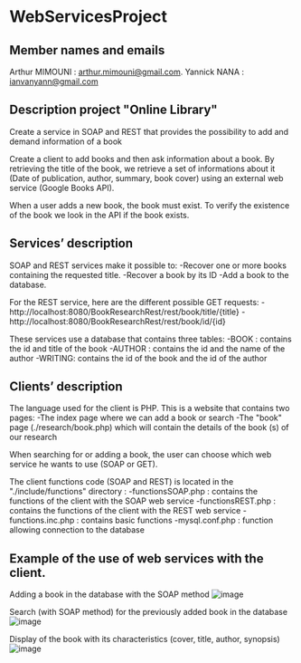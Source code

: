 # WebServicesProject

Member names and emails​
-----------------------------------
Arthur MIMOUNI : arthur.mimouni@gmail.com.
Yannick NANA : ianvanyann@gmail.com

Description project "Online Library"
----------------------------------
Create a service in SOAP and REST that provides the possibility to add and demand information of a book

Create a client to add books and then ask information about a book. By retrieving the title of the book, we retrieve a set of informations about it (Date of publication,
author, summary, book cover) using an external web service (Google Books API).

When a user adds a new book, the book must exist. To verify the existence of the book we look in the API if the book exists.

Services’ description 
-----------------------------------
SOAP and REST services make it possible to:
  -Recover one or more books containing the requested title.
  -Recover a book by its ID
  -Add a book to the database. 
  
For the REST service, here are the different possible GET requests:
  -http://localhost:8080/BookResearchRest/rest/book/title/{title}
  -http://localhost:8080/BookResearchRest/rest/book/id/{id} 

These services use a database that contains three tables:
  -BOOK : contains the id and title of the book
  -AUTHOR : contains the id and the name of the author
  -WRITING: contains the id of the book and the id of the author 

Clients’ description
-----------------------------------
The language used for the client is PHP. This is a website that contains two pages:
  -The index page where we can add a book or search
  -The "book" page (./research/book.php) which will contain the details of the book (s) of our research 

When searching for or adding a book, the user can choose which web service he wants to use (SOAP or GET).

The client functions code (SOAP and REST) is located in the "./include/functions" directory :
  -functionsSOAP.php : contains the functions of the client with the SOAP web service
  -functionsREST.php : contains the functions of the client with the REST web service
  -functions.inc.php : contains basic functions 
  -mysql.conf.php : function allowing connection to the database 

Example of the use of web services with the client. 
-----------------------------------
Adding a book in the database with the SOAP method 
![image](https://user-images.githubusercontent.com/60446421/113577839-33614800-9622-11eb-94d3-ffa81a16e02e.png)

Search (with SOAP method) for the previously added book in the database 
![image](https://user-images.githubusercontent.com/60446421/113577948-5e4b9c00-9622-11eb-9214-e68f40c0f1d0.png)

Display of the book with its characteristics (cover, title, author, synopsis) 
![image](https://user-images.githubusercontent.com/60446421/113578045-80ddb500-9622-11eb-9080-223511ed7421.png)
